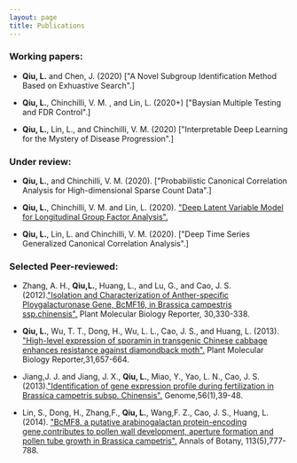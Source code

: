```yaml
---
layout: page
title: Publications
---
```


### Working papers:

- **Qiu, L.** and Chen,  J. (2020) ["A Novel Subgroup Identification Method Based on Exhuastive Search".]

- **Qiu, L.**, Chinchilli, V. M. , and Lin, L. (2020+) ["Baysian Multiple Testing and FDR Control".]

- **Qiu, L.**, Lin, L., and Chinchilli, V. M. (2020) ["Interpretable Deep Learning for the Mystery of Disease Progression".]

### Under review:

- **Qiu, L.**, and Chinchilli, V. M. (2020). ["Probabilistic Canonical Correlation Analysis for High-dimensional
Sparse Count Data".]

- **Qiu, L.**, Chinchilli, V. M. and Lin, L.  (2020). ["Deep Latent Variable Model for Longitudinal Group Factor Analysis".](https://arxiv.org/submit/3169386/view)

- **Qiu, L.**, Lin, L. and Chinchilli, V. M.  (2020). ["Deep Time Series Generalized Canonical Correlation Analysis".]

### Selected Peer-reviewed:

- Zhang, A. H., **Qiu,L.**, Huang, L., and Lu, G., and Cao, J. S. (2012).["Isolation and Characterization of Anther-specific Ploygalacturonase Gene, BcMF16, in Brassica campestris ssp.chinensis".](https://link.springer.com/article/10.1007/s11105-011-0341-2) Plant Molecular Biology Reporter, 30,330-338.

- **Qiu, L.**, Wu, T. T., Dong, H., Wu, L. L., Cao, J. S., and Huang, L. (2013). ["High-level expression of sporamin in transgenic Chinese cabbage enhances
resistance against diamondback moth".](https://link.springer.com/article/10.1007/s11105-012-0536-1) Plant Molecular Biology Reporter,31,657-664.

- Jiang,J. J. and Jiang, J. X., **Qiu, L.**, Miao, Y., Yao, L. N., Cao, J. S. (2013).["Identification of gene expression profile during
fertilization in Brassica campetris subsp. Chinensis".](https://www.nrcresearchpress.com/doi/abs/10.1139/gen-2012-0088#.XrHFvC2ZPys) Genome,56(1),39-48.

- Lin, S., Dong, H., Zhang,F., **Qiu, L.**, Wang,F. Z., Cao, J. S., Huang, L. (2014). ["BcMF8, a putative arabinogalactan protein-encoding gene,contributes to pollen
wall development, aperture formation and pollen tube growth in Brassica campetris".](https://academic.oup.com/aob/article/113/5/777/159963) Annals of Botany, 113(5),777-788.


